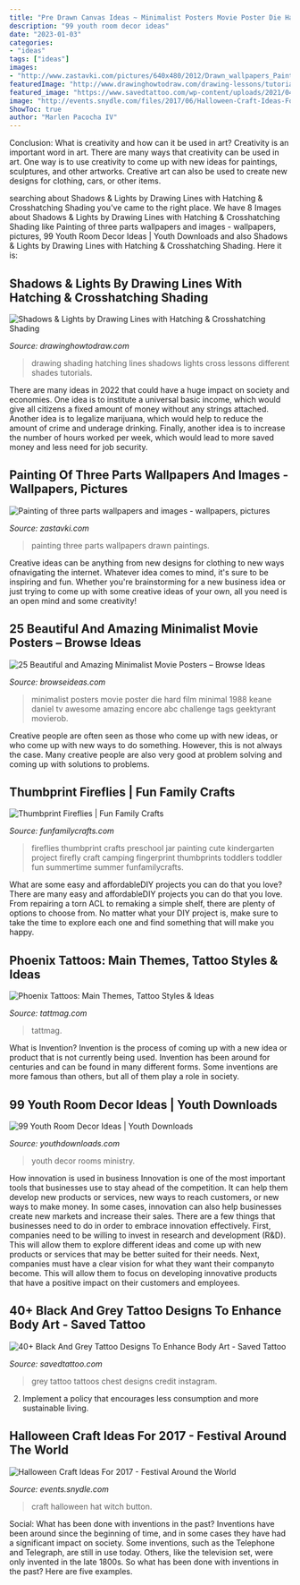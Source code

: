 ```yaml
---
title: "Pre Drawn Canvas Ideas ~ Minimalist Posters Movie Poster Die Hard Film Minimal 1988 Keane Daniel Tv Awesome Amazing Encore Abc Challenge Tags Geektyrant Movierob"
description: "99 youth room decor ideas"
date: "2023-01-03"
categories:
- "ideas"
tags: ["ideas"]
images:
- "http://www.zastavki.com/pictures/640x480/2012/Drawn_wallpapers_Paintings_Painting_of_three_parts_023182_29.jpg"
featuredImage: "http://www.drawinghowtodraw.com/drawing-lessons/tutorials/art-complete-guide/images/art-complete-guide_img_28.jpg"
featured_image: "https://www.savedtattoo.com/wp-content/uploads/2021/04/Chest-Tattoos-in-Black-and-Grey-2-1024x1024.jpg"
image: "http://events.snydle.com/files/2017/06/Halloween-Craft-Ideas-For-2017-2.jpg"
ShowToc: true
author: "Marlen Pacocha IV"
---
```



Conclusion: What is creativity and how can it be used in art?
Creativity is an important word in art. There are many ways that creativity can be used in art. One way is to use creativity to come up with new ideas for paintings, sculptures, and other artworks. Creative art can also be used to create new designs for clothing, cars, or other items.

	

		
searching about Shadows &amp; Lights by Drawing Lines with Hatching &amp; Crosshatching Shading you've came to the right place. We have 8 Images about Shadows &amp; Lights by Drawing Lines with Hatching &amp; Crosshatching Shading like Painting of three parts wallpapers and images - wallpapers, pictures, 99 Youth Room Decor Ideas | Youth Downloads and also Shadows &amp; Lights by Drawing Lines with Hatching &amp; Crosshatching Shading. Here it is:
		
    
## Shadows &amp; Lights By Drawing Lines With Hatching &amp; Crosshatching Shading

<img loading=lazy src="http://www.drawinghowtodraw.com/drawing-lessons/tutorials/art-complete-guide/images/art-complete-guide_img_28.jpg" onerror="this.onerror=null;this.src='https://tse3.mm.bing.net/th?id=OIP.hRo3nkkujzmxvOT_i7lg9gHaK-&amp;pid=15.1';" alt="Shadows &amp; Lights by Drawing Lines with Hatching &amp; Crosshatching Shading">

_Source: drawinghowtodraw.com_

>drawing shading hatching lines shadows lights cross lessons different shades tutorials. 

	

There are many ideas in 2022 that could have a huge impact on society and economies. One idea is to institute a universal basic income, which would give all citizens a fixed amount of money without any strings attached. Another idea is to legalize marijuana, which would help to reduce the amount of crime and underage drinking. Finally, another idea is to increase the number of hours worked per week, which would lead to more saved money and less need for job security.

    
## Painting Of Three Parts Wallpapers And Images - Wallpapers, Pictures

<img loading=lazy src="http://www.zastavki.com/pictures/640x480/2012/Drawn_wallpapers_Paintings_Painting_of_three_parts_023182_29.jpg" onerror="this.onerror=null;this.src='https://tse4.mm.bing.net/th?id=OIP.Ku5VEHwMCg0W4FUSkzD9ZgHaFj&amp;pid=15.1';" alt="Painting of three parts wallpapers and images - wallpapers, pictures">

_Source: zastavki.com_

>painting three parts wallpapers drawn paintings. 

	

Creative ideas can be anything from new designs for clothing to new ways ofnavigating the internet. Whatever idea comes to mind, it's sure to be inspiring and fun. Whether you're brainstorming for a new business idea or just trying to come up with some creative ideas of your own, all you need is an open mind and some creativity!

    
## 25 Beautiful And Amazing Minimalist Movie Posters – Browse Ideas

<img loading=lazy src="http://browseideas.com/wp-content/uploads/2012/03/Minimalist-Movie-Posters-21.jpg" onerror="this.onerror=null;this.src='https://tse1.mm.bing.net/th?id=OIP.tKTKNyTYMfaqrsbj0qoD7AHaKe&amp;pid=15.1';" alt="25 Beautiful and Amazing Minimalist Movie Posters – Browse Ideas">

_Source: browseideas.com_

>minimalist posters movie poster die hard film minimal 1988 keane daniel tv awesome amazing encore abc challenge tags geektyrant movierob. 

	

Creative people are often seen as those who come up with new ideas, or who come up with new ways to do something. However, this is not always the case. Many creative people are also very good at problem solving and coming up with solutions to problems.

    
## Thumbprint Fireflies | Fun Family Crafts

<img loading=lazy src="http://funfamilycrafts.com/wp-content/uploads/2013/07/DSC_0032.jpg" onerror="this.onerror=null;this.src='https://tse2.mm.bing.net/th?id=OIP.jmVP6Tj32lTAahaoXdRzgwHaKb&amp;pid=15.1';" alt="Thumbprint Fireflies | Fun Family Crafts">

_Source: funfamilycrafts.com_

>fireflies thumbprint crafts preschool jar painting cute kindergarten project firefly craft camping fingerprint thumbprints toddlers toddler fun summertime summer funfamilycrafts. 

	

What are some easy and affordableDIY projects you can do that you love?
There are many easy and affordableDIY projects you can do that you love. From repairing a torn ACL to remaking a simple shelf, there are plenty of options to choose from. No matter what your DIY project is, make sure to take the time to explore each one and find something that will make you happy.

    
## Phoenix Tattoos: Main Themes, Tattoo Styles &amp; Ideas

<img loading=lazy src="https://tattmag.com/wp-content/uploads/2021/06/Phoenix-Tattoo-on-Side-4-768x1070.jpg" onerror="this.onerror=null;this.src='https://tse3.mm.bing.net/th?id=OIP.GLdr9jbWlwMJaeOJCg1BzwHaKU&amp;pid=15.1';" alt="Phoenix Tattoos: Main Themes, Tattoo Styles &amp; Ideas">

_Source: tattmag.com_

>tattmag. 

	

What is Invention?
Invention is the process of coming up with a new idea or product that is not currently being used. Invention has been around for centuries and can be found in many different forms. Some inventions are more famous than others, but all of them play a role in society.

    
## 99 Youth Room Decor Ideas | Youth Downloads

<img loading=lazy src="https://www.youthdownloads.com/wp-content/uploads/2016/02/12240221_10153272086923494_372550693076417070_o-1.jpg" onerror="this.onerror=null;this.src='https://tse4.mm.bing.net/th?id=OIP.OIuWox3WdeB8-eAn77bqzQHaFj&amp;pid=15.1';" alt="99 Youth Room Decor Ideas | Youth Downloads">

_Source: youthdownloads.com_

>youth decor rooms ministry. 

	

How innovation is used in business
Innovation is one of the most important tools that businesses use to stay ahead of the competition. It can help them develop new products or services, new ways to reach customers, or new ways to make money. In some cases, innovation can also help businesses create new markets and increase their sales.
There are a few things that businesses need to do in order to embrace innovation effectively. First, companies need to be willing to invest in research and development (R&D). This will allow them to explore different ideas and come up with new products or services that may be better suited for their needs. Next, companies must have a clear vision for what they want their companyto become. This will allow them to focus on developing innovative products that have a positive impact on their customers and employees.

    
## 40+ Black And Grey Tattoo Designs To Enhance Body Art - Saved Tattoo

<img loading=lazy src="https://www.savedtattoo.com/wp-content/uploads/2021/04/Chest-Tattoos-in-Black-and-Grey-2-1024x1024.jpg" onerror="this.onerror=null;this.src='https://tse3.mm.bing.net/th?id=OIP.rEFE2VrUzkQEvQHVlJLsVQHaHa&amp;pid=15.1';" alt="40+ Black And Grey Tattoo Designs To Enhance Body Art - Saved Tattoo">

_Source: savedtattoo.com_

>grey tattoo tattoos chest designs credit instagram. 

	

2. Implement a policy that encourages less consumption and more sustainable living. 

    
## Halloween Craft Ideas For 2017 - Festival Around The World

<img loading=lazy src="http://events.snydle.com/files/2017/06/Halloween-Craft-Ideas-For-2017-2.jpg" onerror="this.onerror=null;this.src='https://tse3.mm.bing.net/th?id=OIP.vJgXYRhxD3aHeSuacNkLDQHaLH&amp;pid=15.1';" alt="Halloween Craft Ideas For 2017 - Festival Around the World">

_Source: events.snydle.com_

>craft halloween hat witch button. 

	

Social: What has been done with inventions in the past?
Inventions have been around since the beginning of time, and in some cases they have had a significant impact on society. Some inventions, such as the Telephone and Telegraph, are still in use today. Others, like the television set, were only invented in the late 1800s. So what has been done with inventions in the past? Here are five examples.

